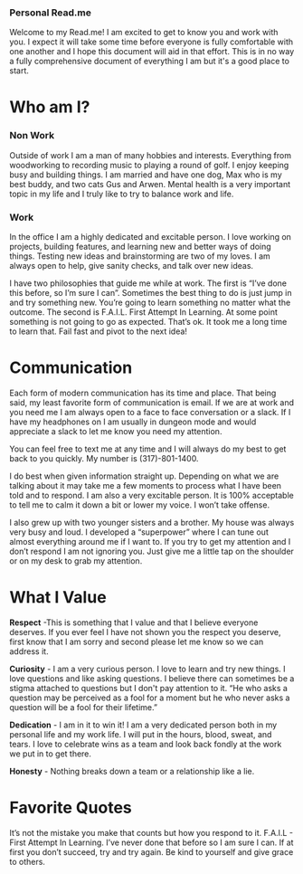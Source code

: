 ### Personal Read.me

Welcome to my Read.me! I am excited to get to know you and work with you. I expect it will take some time before everyone is fully comfortable with one another and I hope this document will aid in that effort. This is in no way a fully comprehensive document of everything I am but it's a good place to start.

# Who am I?

### Non Work

Outside of work I am a man of many hobbies and interests. Everything from woodworking to recording music to playing a round of golf. I enjoy keeping busy and building things. I am married and have one dog, Max who is my best buddy, and two cats Gus and Arwen. Mental health is a very important topic in my life and I truly like to try to balance work and life.

### Work

In the office I am a highly dedicated and excitable person. I love working on projects, building features, and learning new and better ways of doing things. Testing new ideas and brainstorming are two of my loves. I am always open to help, give sanity checks, and talk over new ideas. 

I have two philosophies that guide me while at work. The first is “I’ve done this before, so I’m sure I can”. Sometimes the best thing to do is just jump in and try something new. You’re going to learn something no matter what the outcome. The second is F.A.I.L. First Attempt In Learning. At some point something is not going to go as expected. That’s ok. It took me a long time to learn that. Fail fast and pivot to the next idea! 

# Communication 

Each form of modern communication has its time and place. That being said, my least favorite form of communication is email. If we are at work and you need me I am always open to a face to face conversation or a slack. If I have my headphones on I am usually in dungeon mode and would appreciate a slack to let me know you need my attention. 

You can feel free to text me at any time and I will always do my best to get back to you quickly. My number is (317)-801-1400. 

I do best when given information straight up. Depending on what we are talking about it may take me a few moments to process what I have been told and to respond. I am also a very excitable person. It is 100% acceptable to tell me to calm it down a bit or lower my voice. I won’t take offense.

I also grew up with two younger sisters and a brother. My house was always very busy and loud. I developed a “superpower” where I can tune out almost everything around me if I want to. If you try to get my attention and I don’t respond I am not ignoring you. Just give me a little tap on the shoulder or on my desk to grab my attention.

# What I Value

**Respect** -This is something that I value and that I believe everyone deserves. If you ever feel I have not shown you the respect you deserve, first know that I am sorry and second please let me know so we can address it. 

**Curiosity** - I am a very curious person. I love to learn and try new things. I love questions and like asking questions. I believe there can sometimes be a stigma attached to questions but I don't pay attention to it. “He who asks a question may be perceived as a fool for a moment but he who never asks a question will be a fool for their lifetime.”

**Dedication** - I am in it to win it! I am a very dedicated person both in my personal life and my work life. I will put in the hours, blood, sweat, and tears. I love to celebrate wins as a team and look back fondly at the work we put in to get there.

**Honesty** - Nothing breaks down a team or a relationship like a lie. 


# Favorite Quotes

It’s not the mistake you make that counts but how you respond to it.
F.A.I.L - First Attempt In Learning.
I’ve never done that before so I am sure I can.
If at first you don’t succeed, try and try again.
Be kind to yourself and give grace to others.



